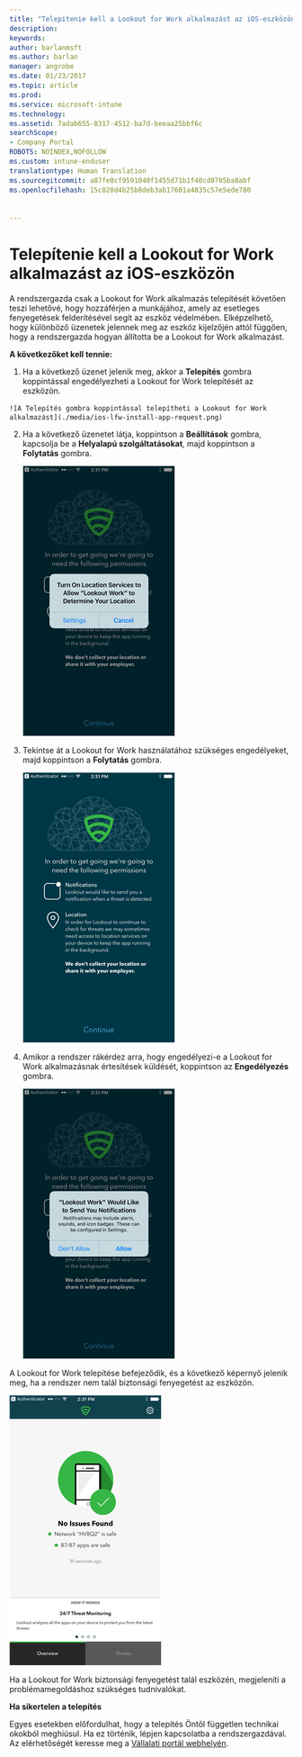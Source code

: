 ```yaml
---
title: "Telepítenie kell a Lookout for Work alkalmazást az iOS-eszközön | Microsoft Docs"
description: 
keywords: 
author: barlanmsft
ms.author: barlan
manager: angrobe
ms.date: 01/23/2017
ms.topic: article
ms.prod: 
ms.service: microsoft-intune
ms.technology: 
ms.assetid: 7adab655-8317-4512-ba7d-beeaa25bbf6c
searchScope:
- Company Portal
ROBOTS: NOINDEX,NOFOLLOW
ms.custom: intune-enduser
translationtype: Human Translation
ms.sourcegitcommit: a87fe0cf9591040f1455d71b1f40cd0705ba8abf
ms.openlocfilehash: 15c820d4b25b8deb3ab17601a4835c57e5ede780


---
```


# <a name="you-need-to-install-lookout-for-work-on-your-ios-device"></a>Telepítenie kell a Lookout for Work alkalmazást az iOS-eszközön

A rendszergazda csak a Lookout for Work alkalmazás telepítését követően teszi lehetővé, hogy hozzáférjen a munkájához, amely az esetleges fenyegetések felderítésével segít az eszköz védelmében. Elképzelhető, hogy különböző üzenetek jelennek meg az eszköz kijelzőjén attól függően, hogy a rendszergazda hogyan állította be a Lookout for Work alkalmazást.

**A következőket kell tennie:**

1.    Ha a következő üzenet jelenik meg, akkor a **Telepítés** gombra koppintással engedélyezheti a Lookout for Work telepítését az eszközön.

    ![A Telepítés gombra koppintással telepítheti a Lookout for Work alkalmazást](./media/ios-lfw-install-app-request.png)

2. Ha a következő üzenetet látja, koppintson a **Beállítások** gombra, kapcsolja be a **Helyalapú szolgáltatásokat**, majd koppintson a **Folytatás** gombra.

    ![Koppintson a Beállítások, majd a Helyalapú szolgáltatások gombra](./media/ios-lfw-allow-location-services.png)

3. Tekintse át a Lookout for Work használatához szükséges engedélyeket, majd koppintson a **Folytatás** gombra.

    ![sikeresen létrejött a kapcsolat a Lookout for Workhöz](./media/ios-lfw-permissions-lookout-needs.png)

4. Amikor a rendszer rákérdez arra, hogy engedélyezi-e a Lookout for Work alkalmazásnak értesítések küldését, koppintson az **Engedélyezés** gombra.

    ![Koppintson a Beállítások, majd a Helyalapú szolgáltatások gombra](./media/ios-lfw-allow-notifications.png)


A Lookout for Work telepítése befejeződik, és a következő képernyő jelenik meg, ha a rendszer nem talál biztonsági fenyegetést az eszközön.

![A Lookout for Work nem talált biztonsági fenyegetést](./media/ios-lfw-no-threats-found.png)

Ha a Lookout for Work biztonsági fenyegetést talál eszközén, megjeleníti a problémamegoldáshoz szükséges tudnivalókat.

**Ha sikertelen a telepítés**

Egyes esetekben előfordulhat, hogy a telepítés Öntől független technikai okokból meghiúsul. Ha ez történik, lépjen kapcsolatba a rendszergazdával. Az elérhetőségét keresse meg a [Vállalati portál webhelyén](http://portal.manage.microsoft.com).



<!--HONumber=Jan17_HO4-->


